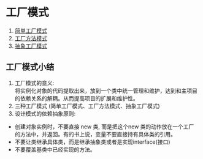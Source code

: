 # 工厂模式

1. [简单工厂模式](simplefactory/简单工厂模式.md)
2. [工厂方法模式](factorymethod/工厂方法模式.md)
3. [抽象工厂模式](abstractfactory/抽象工厂模式.md)

## 工厂模式小结

1) 工厂模式的意义: \
   将实例化对象的代码提取出来，放到一个类中统一管理和维护，达到和主项目的依赖关系的解耦。从而提高项目的扩展和维护性。
2) 三种工厂模式 (简单工厂模式、工厂方法模式、抽象工厂模式)
3) 设计模式的依赖抽象原则:

* 创建对象实例时，不要直接 new 类, 而是把这个new 类的动作放在一个工厂的方法中，并返回。有的书上说，变量不要直接持有具体类的引用。
* 不要让类继承具体类，而是继承抽象类或者是实现interface(接口)
* 不要覆盖基类中已经实现的方法。